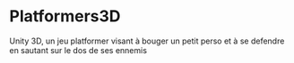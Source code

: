 # Platformers3D
 Unity 3D, un jeu platformer visant à bouger un petit perso et à se defendre en sautant sur le dos de ses ennemis
